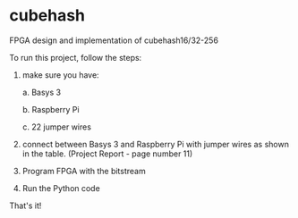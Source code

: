 # cubehash
FPGA design and implementation of cubehash16/32-256

To run this project, follow the steps:
1. make sure you have:
   
   
     a. Basys 3
     
     
     b. Raspberry Pi
     
     
     c. 22 jumper wires
     
     

2. connect between Basys 3 and Raspberry Pi with jumper wires as shown in the table. (Project Report - page number 11)

3. Program FPGA with the bitstream

4. Run the Python code

That's it! 
